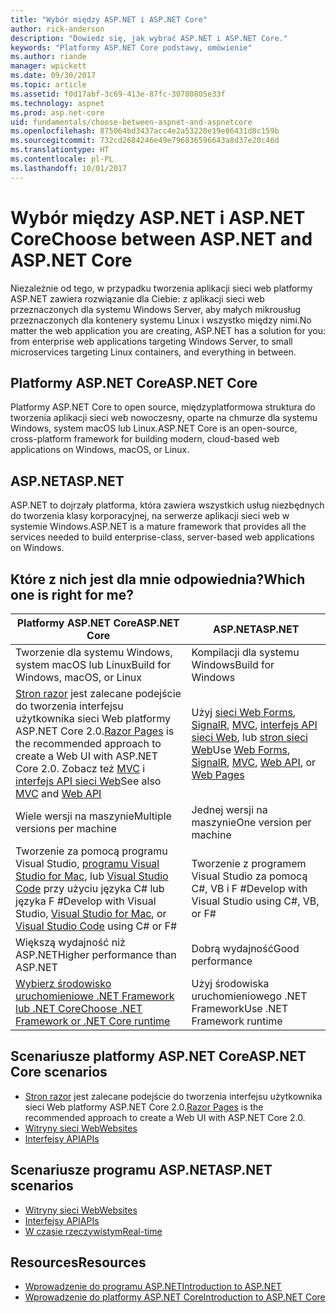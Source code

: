 ```yaml
---
title: "Wybór między ASP.NET i ASP.NET Core"
author: rick-anderson
description: "Dowiedz się, jak wybrać ASP.NET i ASP.NET Core."
keywords: "Platformy ASP.NET Core podstawy, omówienie"
ms.author: riande
manager: wpickett
ms.date: 09/30/2017
ms.topic: article
ms.assetid: f0d17abf-3c69-413e-87fc-30780805e33f
ms.technology: aspnet
ms.prod: asp.net-core
uid: fundamentals/choose-between-aspnet-and-aspnetcore
ms.openlocfilehash: 875064bd3437acc4e2a53220e19e86431d8c159b
ms.sourcegitcommit: 732cd2684246e49e796836596643a8d37e20c46d
ms.translationtype: HT
ms.contentlocale: pl-PL
ms.lasthandoff: 10/01/2017
---
```

# <a name="choose-between-aspnet-and-aspnet-core"></a><span data-ttu-id="b3721-104">Wybór między ASP.NET i ASP.NET Core</span><span class="sxs-lookup"><span data-stu-id="b3721-104">Choose between ASP.NET and ASP.NET Core</span></span> 

<span data-ttu-id="b3721-105">Niezależnie od tego, w przypadku tworzenia aplikacji sieci web platformy ASP.NET zawiera rozwiązanie dla Ciebie: z aplikacji sieci web przeznaczonych dla systemu Windows Server, aby małych mikrousług przeznaczonych dla kontenery systemu Linux i wszystko między nimi.</span><span class="sxs-lookup"><span data-stu-id="b3721-105">No matter the web application you are creating, ASP.NET has a solution for you: from enterprise web applications targeting Windows Server, to small microservices targeting Linux containers, and everything in between.</span></span>

## <a name="aspnet-core"></a><span data-ttu-id="b3721-106">Platformy ASP.NET Core</span><span class="sxs-lookup"><span data-stu-id="b3721-106">ASP.NET Core</span></span>

<span data-ttu-id="b3721-107">Platformy ASP.NET Core to open source, międzyplatformowa struktura do tworzenia aplikacji sieci web nowoczesny, oparte na chmurze dla systemu Windows, system macOS lub Linux.</span><span class="sxs-lookup"><span data-stu-id="b3721-107">ASP.NET Core is an open-source, cross-platform framework for building modern, cloud-based web applications on Windows, macOS, or Linux.</span></span>

## <a name="aspnet"></a><span data-ttu-id="b3721-108">ASP.NET</span><span class="sxs-lookup"><span data-stu-id="b3721-108">ASP.NET</span></span>

<span data-ttu-id="b3721-109">ASP.NET to dojrzały platforma, która zawiera wszystkich usług niezbędnych do tworzenia klasy korporacyjnej, na serwerze aplikacji sieci web w systemie Windows.</span><span class="sxs-lookup"><span data-stu-id="b3721-109">ASP.NET is a mature framework that provides all the services needed to build enterprise-class, server-based web applications on Windows.</span></span>

## <a name="which-one-is-right-for-me"></a><span data-ttu-id="b3721-110">Które z nich jest dla mnie odpowiednia?</span><span class="sxs-lookup"><span data-stu-id="b3721-110">Which one is right for me?</span></span>

| <span data-ttu-id="b3721-111">Platformy ASP.NET Core</span><span class="sxs-lookup"><span data-stu-id="b3721-111">ASP.NET Core</span></span> | <span data-ttu-id="b3721-112">ASP.NET</span><span class="sxs-lookup"><span data-stu-id="b3721-112">ASP.NET</span></span> |
|---|---|
|<span data-ttu-id="b3721-113">Tworzenie dla systemu Windows, system macOS lub Linux</span><span class="sxs-lookup"><span data-stu-id="b3721-113">Build for Windows, macOS, or Linux</span></span>|<span data-ttu-id="b3721-114">Kompilacji dla systemu Windows</span><span class="sxs-lookup"><span data-stu-id="b3721-114">Build for Windows</span></span>|
|<span data-ttu-id="b3721-115">[Stron razor](xref:mvc/razor-pages/index) jest zalecane podejście do tworzenia interfejsu użytkownika sieci Web platformy ASP.NET Core 2.0.</span><span class="sxs-lookup"><span data-stu-id="b3721-115">[Razor Pages](xref:mvc/razor-pages/index) is the recommended approach to create a Web UI with ASP.NET Core 2.0.</span></span> <span data-ttu-id="b3721-116">Zobacz też [MVC](xref:mvc/overview) i [interfejs API sieci Web](xref:tutorials/first-web-api)</span><span class="sxs-lookup"><span data-stu-id="b3721-116">See also [MVC](xref:mvc/overview) and [Web API](xref:tutorials/first-web-api)</span></span>|<span data-ttu-id="b3721-117">Użyj [sieci Web Forms](https://docs.microsoft.com/aspnet/web-forms), [SignalR](https://docs.microsoft.com/aspnet/signalr), [MVC](https://docs.microsoft.com/aspnet/mvc), [interfejs API sieci Web](https://docs.microsoft.com/aspnet/web-api/), lub [stron sieci Web](https://docs.microsoft.com/aspnet/web-pages)</span><span class="sxs-lookup"><span data-stu-id="b3721-117">Use [Web Forms](https://docs.microsoft.com/aspnet/web-forms), [SignalR](https://docs.microsoft.com/aspnet/signalr), [MVC](https://docs.microsoft.com/aspnet/mvc), [Web API](https://docs.microsoft.com/aspnet/web-api/), or [Web Pages](https://docs.microsoft.com/aspnet/web-pages)</span></span>|
|<span data-ttu-id="b3721-118">Wiele wersji na maszynie</span><span class="sxs-lookup"><span data-stu-id="b3721-118">Multiple versions per machine</span></span>|<span data-ttu-id="b3721-119">Jednej wersji na maszynie</span><span class="sxs-lookup"><span data-stu-id="b3721-119">One version per machine</span></span>|
|<span data-ttu-id="b3721-120">Tworzenie za pomocą programu Visual Studio, [programu Visual Studio for Mac](https://www.visualstudio.com/vs/visual-studio-mac/), lub [Visual Studio Code](https://code.visualstudio.com/) przy użyciu języka C# lub języka F #</span><span class="sxs-lookup"><span data-stu-id="b3721-120">Develop with Visual Studio, [Visual Studio for Mac](https://www.visualstudio.com/vs/visual-studio-mac/), or [Visual Studio Code](https://code.visualstudio.com/) using C# or F#</span></span>|<span data-ttu-id="b3721-121">Tworzenie z programem Visual Studio za pomocą C#, VB i F #</span><span class="sxs-lookup"><span data-stu-id="b3721-121">Develop with Visual Studio using C#, VB, or F#</span></span>|
|<span data-ttu-id="b3721-122">Większą wydajność niż ASP.NET</span><span class="sxs-lookup"><span data-stu-id="b3721-122">Higher performance than ASP.NET</span></span>|<span data-ttu-id="b3721-123">Dobrą wydajność</span><span class="sxs-lookup"><span data-stu-id="b3721-123">Good performance</span></span>|
|[<span data-ttu-id="b3721-124">Wybierz środowisko uruchomieniowe .NET Framework lub .NET Core</span><span class="sxs-lookup"><span data-stu-id="b3721-124">Choose .NET Framework or .NET Core runtime</span></span>](https://docs.microsoft.com/dotnet/articles/standard/choosing-core-framework-server)|<span data-ttu-id="b3721-125">Użyj środowiska uruchomieniowego .NET Framework</span><span class="sxs-lookup"><span data-stu-id="b3721-125">Use .NET Framework runtime</span></span>|

## <a name="aspnet-core-scenarios"></a><span data-ttu-id="b3721-126">Scenariusze platformy ASP.NET Core</span><span class="sxs-lookup"><span data-stu-id="b3721-126">ASP.NET Core scenarios</span></span>

<!-- update link to Razor Pages mvc movie series when done -->
* <span data-ttu-id="b3721-127">[Stron razor](xref:mvc/razor-pages/index) jest zalecane podejście do tworzenia interfejsu użytkownika sieci Web platformy ASP.NET Core 2.0.</span><span class="sxs-lookup"><span data-stu-id="b3721-127">[Razor Pages](xref:mvc/razor-pages/index) is the recommended approach to create a Web UI with ASP.NET Core 2.0.</span></span>
* [<span data-ttu-id="b3721-128">Witryny sieci Web</span><span class="sxs-lookup"><span data-stu-id="b3721-128">Websites</span></span>](xref:tutorials/first-mvc-app/index)
* [<span data-ttu-id="b3721-129">Interfejsy API</span><span class="sxs-lookup"><span data-stu-id="b3721-129">APIs</span></span>](xref:tutorials/first-web-api)

## <a name="aspnet-scenarios"></a><span data-ttu-id="b3721-130">Scenariusze programu ASP.NET</span><span class="sxs-lookup"><span data-stu-id="b3721-130">ASP.NET scenarios</span></span>

* [<span data-ttu-id="b3721-131">Witryny sieci Web</span><span class="sxs-lookup"><span data-stu-id="b3721-131">Websites</span></span>](https://docs.microsoft.com/aspnet/mvc)
* [<span data-ttu-id="b3721-132">Interfejsy API</span><span class="sxs-lookup"><span data-stu-id="b3721-132">APIs</span></span>](https://docs.microsoft.com/aspnet/web-api)
* [<span data-ttu-id="b3721-133">W czasie rzeczywistym</span><span class="sxs-lookup"><span data-stu-id="b3721-133">Real-time</span></span>](https://docs.microsoft.com/aspnet/signalr)

## <a name="resources"></a><span data-ttu-id="b3721-134">Resources</span><span class="sxs-lookup"><span data-stu-id="b3721-134">Resources</span></span>

* [<span data-ttu-id="b3721-135">Wprowadzenie do programu ASP.NET</span><span class="sxs-lookup"><span data-stu-id="b3721-135">Introduction to ASP.NET</span></span>](https://docs.microsoft.com/aspnet/overview)
* [<span data-ttu-id="b3721-136">Wprowadzenie do platformy ASP.NET Core</span><span class="sxs-lookup"><span data-stu-id="b3721-136">Introduction to ASP.NET Core</span></span>](xref:index)
